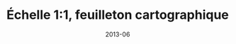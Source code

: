 ---
title: "Échelle 1:1, feuilleton cartographique"
summary: "Échelle 1:1 est un événement culturel et artistique en sept épisodes, une rencontre entre un territoire, ses représentations cartographiques et un thème qui le traverse. J'y ai réalisé une dizaine de cartes grand format et assuré la collecte de près de 80 autres auprès de multiples sources."
tags:
  - espace-public
  - print
  - cartographie
  - culture
  - art
date: 2013-06
external_link: https://mapper.fr/blog/2013-06/echelle-1-feuilleton-cartographique/
---